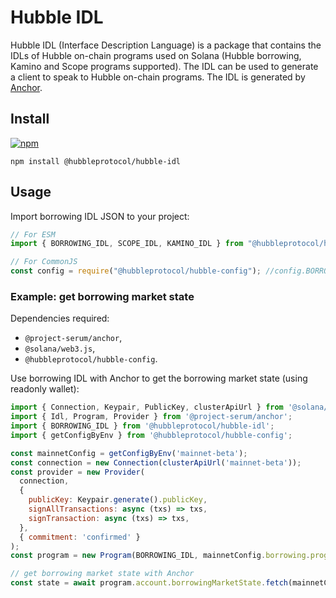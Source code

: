 # Hubble IDL

Hubble IDL (Interface Description Language) is a package that contains the IDLs of Hubble on-chain programs used on Solana (Hubble borrowing, Kamino and Scope programs supported).
The IDL can be used to generate a client to speak to Hubble on-chain programs.
The IDL is generated by [Anchor](https://project-serum.github.io/anchor/).

## Install

[![npm](https://img.shields.io/npm/v/@hubbleprotocol/hubble-idl)](https://www.npmjs.com/package/@hubbleprotocol/hubble-idl)

```shell
npm install @hubbleprotocol/hubble-idl
```

## Usage

Import borrowing IDL JSON to your project:

```js
// For ESM
import { BORROWING_IDL, SCOPE_IDL, KAMINO_IDL } from "@hubbleprotocol/hubble-idl";

// For CommonJS
const config = require("@hubbleprotocol/hubble-config"); //config.BORROWING_IDL
```

### Example: get borrowing market state

Dependencies required:
- `@project-serum/anchor`,
- `@solana/web3.js`,
- `@hubbleprotocol/hubble-config`.

Use borrowing IDL with Anchor to get the borrowing market state (using readonly wallet): 

```js
import { Connection, Keypair, PublicKey, clusterApiUrl } from '@solana/web3.js';
import { Idl, Program, Provider } from '@project-serum/anchor';
import { BORROWING_IDL } from '@hubbleprotocol/hubble-idl';
import { getConfigByEnv } from '@hubbleprotocol/hubble-config';

const mainnetConfig = getConfigByEnv('mainnet-beta');
const connection = new Connection(clusterApiUrl('mainnet-beta'));
const provider = new Provider(
  connection,
  {
    publicKey: Keypair.generate().publicKey,
    signAllTransactions: async (txs) => txs,
    signTransaction: async (txs) => txs,
  },
  { commitment: 'confirmed' }
);
const program = new Program(BORROWING_IDL, mainnetConfig.borrowing.programId, provider);

// get borrowing market state with Anchor
const state = await program.account.borrowingMarketState.fetch(mainnetConfig.borrowing.accounts.borrowingMarketState);
```
